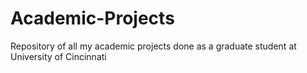 # Academic-Projects
Repository of all my academic projects done as a graduate student at University of Cincinnati

